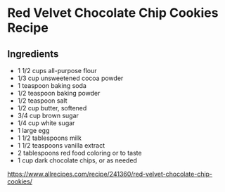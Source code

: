 # Red Velvet Chocolate Chip Cookies Recipe

## Ingredients

- 1 1/2 cups all-purpose flour
- 1/3 cup unsweetened cocoa powder
- 1 teaspoon baking soda
- 1/2 teaspoon baking powder
- 1/2 teaspoon salt
- 1/2 cup butter, softened
- 3/4 cup brown sugar
- 1/4 cup white sugar
- 1 large egg
- 1 1/2 tablespoons milk
- 1 1/2 teaspoons vanilla extract
- 2 tablespoons red food coloring or to taste
- 1 cup dark chocolate chips, or as needed


https://www.allrecipes.com/recipe/241360/red-velvet-chocolate-chip-cookies/

